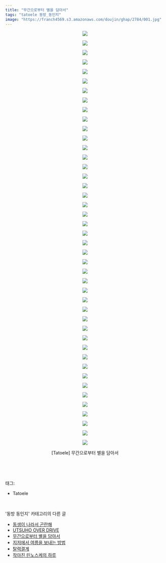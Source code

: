 ```yaml
---
title: "무간으로부터 별을 담아서"
tags: "tatoele 동방_동인지"
image: "https://franch4569.s3.amazonaws.com/doujin/ghap/2784/001.jpg"
---
```

<div class="article">
<p style="text-align: center; clear: none; float: none;"><img src="{{ site.imgserver2 }}/ghap/2784/001.jpg"/></p>
<p style="text-align: center; clear: none; float: none;"><img src="{{ site.imgserver2 }}/ghap/2784/002.jpg"/></p>
<p style="text-align: center; clear: none; float: none;"><img src="{{ site.imgserver2 }}/ghap/2784/003.jpg"/></p>
<p style="text-align: center; clear: none; float: none;"><img src="{{ site.imgserver2 }}/ghap/2784/004.jpg"/></p>
<p style="text-align: center; clear: none; float: none;"><img src="{{ site.imgserver2 }}/ghap/2784/005.jpg"/></p>
<p style="text-align: center; clear: none; float: none;"><img src="{{ site.imgserver2 }}/ghap/2784/006.jpg"/></p>
<p style="text-align: center; clear: none; float: none;"><img src="{{ site.imgserver2 }}/ghap/2784/007.jpg"/></p>
<p style="text-align: center; clear: none; float: none;"><img src="{{ site.imgserver2 }}/ghap/2784/008.jpg"/></p>
<p style="text-align: center; clear: none; float: none;"><img src="{{ site.imgserver2 }}/ghap/2784/009.jpg"/></p>
<p style="text-align: center; clear: none; float: none;"><img src="{{ site.imgserver2 }}/ghap/2784/010.jpg"/></p>
<p style="text-align: center; clear: none; float: none;"><img src="{{ site.imgserver2 }}/ghap/2784/011.jpg"/></p>
<p style="text-align: center; clear: none; float: none;"><img src="{{ site.imgserver2 }}/ghap/2784/012.jpg"/></p>
<p style="text-align: center; clear: none; float: none;"><img src="{{ site.imgserver2 }}/ghap/2784/013.jpg"/></p>
<p style="text-align: center; clear: none; float: none;"><img src="{{ site.imgserver2 }}/ghap/2784/014.jpg"/></p>
<p style="text-align: center; clear: none; float: none;"><img src="{{ site.imgserver2 }}/ghap/2784/015.jpg"/></p>
<p style="text-align: center; clear: none; float: none;"><img src="{{ site.imgserver2 }}/ghap/2784/016.jpg"/></p>
<p style="text-align: center; clear: none; float: none;"><img src="{{ site.imgserver2 }}/ghap/2784/017.jpg"/></p>
<p style="text-align: center; clear: none; float: none;"><img src="{{ site.imgserver2 }}/ghap/2784/018.jpg"/></p>
<p style="text-align: center; clear: none; float: none;"><img src="{{ site.imgserver2 }}/ghap/2784/019.jpg"/></p>
<p style="text-align: center; clear: none; float: none;"><img src="{{ site.imgserver2 }}/ghap/2784/020.jpg"/></p>
<p style="text-align: center; clear: none; float: none;"><img src="{{ site.imgserver2 }}/ghap/2784/021.jpg"/></p>
<p style="text-align: center; clear: none; float: none;"><img src="{{ site.imgserver2 }}/ghap/2784/022.jpg"/></p>
<p style="text-align: center; clear: none; float: none;"><img src="{{ site.imgserver2 }}/ghap/2784/023.jpg"/></p>
<p style="text-align: center; clear: none; float: none;"><img src="{{ site.imgserver2 }}/ghap/2784/024.jpg"/></p>
<p style="text-align: center; clear: none; float: none;"><img src="{{ site.imgserver2 }}/ghap/2784/025.jpg"/></p>
<p style="text-align: center; clear: none; float: none;"><img src="{{ site.imgserver2 }}/ghap/2784/026.jpg"/></p>
<p style="text-align: center; clear: none; float: none;"><img src="{{ site.imgserver2 }}/ghap/2784/027.jpg"/></p>
<p style="text-align: center; clear: none; float: none;"><img src="{{ site.imgserver2 }}/ghap/2784/028.jpg"/></p>
<p style="text-align: center; clear: none; float: none;"><img src="{{ site.imgserver2 }}/ghap/2784/029.jpg"/></p>
<p style="text-align: center; clear: none; float: none;"><img src="{{ site.imgserver2 }}/ghap/2784/030.jpg"/></p>
<p style="text-align: center; clear: none; float: none;"><img src="{{ site.imgserver2 }}/ghap/2784/031.jpg"/></p>
<p style="text-align: center; clear: none; float: none;"><img src="{{ site.imgserver2 }}/ghap/2784/032.jpg"/></p>
<p style="text-align: center; clear: none; float: none;"><img src="{{ site.imgserver2 }}/ghap/2784/033.jpg"/></p>
<p style="text-align: center; clear: none; float: none;"><img src="{{ site.imgserver2 }}/ghap/2784/034.jpg"/></p>
<p style="text-align: center; clear: none; float: none;"><img src="{{ site.imgserver2 }}/ghap/2784/035.jpg"/></p>
<p style="text-align: center; clear: none; float: none;"><img src="{{ site.imgserver2 }}/ghap/2784/036.jpg"/></p>
<p style="text-align: center; clear: none; float: none;"><img src="{{ site.imgserver2 }}/ghap/2784/037.jpg"/></p>
<p style="text-align: center; clear: none; float: none;"><img src="{{ site.imgserver2 }}/ghap/2784/038.jpg"/></p>
<p style="text-align: center; clear: none; float: none;"><img src="{{ site.imgserver2 }}/ghap/2784/039.jpg"/></p>
<p style="text-align: center; clear: none; float: none;"><img src="{{ site.imgserver2 }}/ghap/2784/040.jpg"/></p>
<p style="text-align: center; clear: none; float: none;"><img src="{{ site.imgserver2 }}/ghap/2784/041.jpg"/></p>
<p style="text-align: center; clear: none; float: none;"><img src="{{ site.imgserver2 }}/ghap/2784/042.jpg"/></p>
<p style="text-align: center; clear: none; float: none;"><img src="{{ site.imgserver2 }}/ghap/2784/043.jpg"/></p>
<p style="text-align: center; clear: none; float: none;"><img src="{{ site.imgserver2 }}/ghap/2784/044.jpg"/></p>
<p style="text-align: center; clear: none; float: none;">[Tatoele] 무간으로부터 별을 담아서</p>
<p><br/></p>
</div><br/>
<div class="tagTrail">
<p>태그: </p>
<ul>
<li>Tatoele</li>
</ul>
</div><br/>
<div class="another">
<p>'동방 동인지' 카테고리의 다른 글</p>
<ul>
<li><a href="/ghap_2786">동생이 나라서 곤란해</a></li>
<li><a href="/ghap_2785">UTSUHO OVER DRIVE</a></li>
<li><a href="/ghap_2784">무간으로부터 별을 담아서</a></li>
<li><a href="/ghap_2783">지저에서 여름을 보내는 방법</a></li>
<li><a href="/ghap_2782">탈력결계</a></li>
<li><a href="/ghap_2781">작아진 린노스케의 하루</a></li>
</ul>
</div><br/>
<div class="cb_module cb_fluid">
<div class="cb_wrt cb_profile">
</div><!-- commentList close -->
</div><br/>

